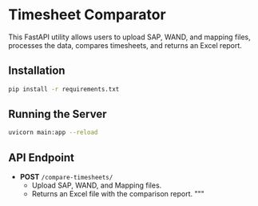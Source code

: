 # Timesheet Comparator

This FastAPI utility allows users to upload SAP, WAND, and mapping files, processes the data, compares timesheets, and returns an Excel report.

## Installation
```sh
pip install -r requirements.txt
```

## Running the Server
```sh
uvicorn main:app --reload
```

## API Endpoint
- **POST** `/compare-timesheets/`
  - Upload SAP, WAND, and Mapping files.
  - Returns an Excel file with the comparison report.
"""